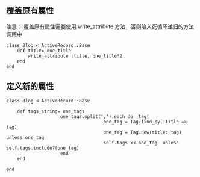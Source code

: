 ## 覆盖原有属性

注意： 覆盖原有属性需要使用 write_attribute 方法，否则陷入死循环递归的方法调用中
```
class Blog < ActiveRecord::Base
	def title= one_title
		write_attribute :title, one_title*2
	end
end
```

## 定义新的属性

```
class Blog < ActiveRecord::Base

	def tags_string= one_tags
					one_tags.split(',').each do |tag|
									one_tag = Tag.find_by(:title => tag)
									one_tag = Tag.new(title: tag) unless one_tag
									self.tags << one_tag  unless self.tags.include?(one_tag)
					end
	end

end
```
